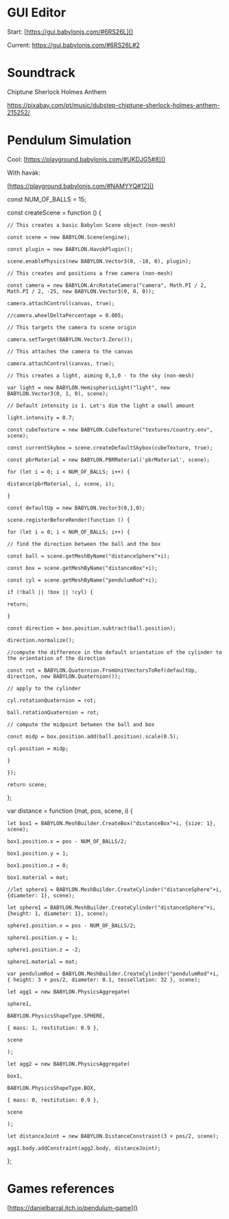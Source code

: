 # GUI Editor

Start: [https://gui.babylonjs.com/#6RS26L]()

Current: https://gui.babylonjs.com/#6RS26L#2


# Soundtrack

Chiptune Sherlock Holmes Anthem

https://pixabay.com/pt/music/dubstep-chiptune-sherlock-holmes-anthem-215252/

# Pendulum Simulation

Cool: [https://playground.babylonjs.com/#UKDJG5#8]()

With havak:

[https://playground.babylonjs.com/#NAMYYQ#12]()

const NUM_OF_BALLS = 15;

const createScene = function () {

    // This creates a basic Babylon Scene object (non-mesh)

    const scene = new BABYLON.Scene(engine);

    const plugin = new BABYLON.HavokPlugin();

    scene.enablePhysics(new BABYLON.Vector3(0, -10, 0), plugin);

    // This creates and positions a free camera (non-mesh)

    const camera = new BABYLON.ArcRotateCamera("camera", Math.PI / 2, Math.PI / 2, -25, new BABYLON.Vector3(0, 0, 0));

    camera.attachControl(canvas, true);

    //camera.wheelDeltaPercentage = 0.005;

    // This targets the camera to scene origin

    camera.setTarget(BABYLON.Vector3.Zero());

    // This attaches the camera to the canvas

    camera.attachControl(canvas, true);

    // This creates a light, aiming 0,1,0 - to the sky (non-mesh)

    var light = new BABYLON.HemisphericLight("light", new BABYLON.Vector3(0, 1, 0), scene);

    // Default intensity is 1. Let's dim the light a small amount

    light.intensity = 0.7;

    const cubeTexture = new BABYLON.CubeTexture("textures/country.env", scene);

    const currentSkybox = scene.createDefaultSkybox(cubeTexture, true);

    const pbrMaterial = new BABYLON.PBRMaterial('pbrMaterial', scene);

    for (let i = 0; i < NUM_OF_BALLS; i++) {

    distance(pbrMaterial, i, scene, i);

    }

    const defaultUp = new BABYLON.Vector3(0,1,0);

    scene.registerBeforeRender(function () {

    for (let i = 0; i < NUM_OF_BALLS; i++) {

    // find the direction between the ball and the box

    const ball = scene.getMeshByName("distanceSphere"+i);

    const box = scene.getMeshByName("distanceBox"+i);

    const cyl = scene.getMeshByName("pendulumRod"+i);

    if (!ball || !box || !cyl) {

    return;

    }

    const direction = box.position.subtract(ball.position);

    direction.normalize();

    //compute the difference in the default orientation of the cylinder to the orientation of the direction

    const rot = BABYLON.Quaternion.FromUnitVectorsToRef(defaultUp, direction, new BABYLON.Quaternion());

    // apply to the cylinder

    cyl.rotationQuaternion = rot;

    ball.rotationQuaternion = rot;

    // compute the midpoint between the ball and box

    const midp = box.position.add(ball.position).scale(0.5);

    cyl.position = midp;

    }

    });

    return scene;

};

var distance = function (mat, pos, scene, i) {

    let box1 = BABYLON.MeshBuilder.CreateBox("distanceBox"+i, {size: 1}, scene);

    box1.position.x = pos - NUM_OF_BALLS/2;

    box1.position.y = 1;

    box1.position.z = 0;

    box1.material = mat;

    //let sphere1 = BABYLON.MeshBuilder.CreateCylinder("distanceSphere"+i, {diameter: 1}, scene);

    let sphere1 = BABYLON.MeshBuilder.CreateCylinder("distanceSphere"+i, {height: 1, diameter: 1}, scene);

    sphere1.position.x = pos - NUM_OF_BALLS/2;

    sphere1.position.y = 1;

    sphere1.position.z = -2;

    sphere1.material = mat;

    var pendulumRod = BABYLON.MeshBuilder.CreateCylinder("pendulumRod"+i, { height: 3 + pos/2, diameter: 0.1, tessellation: 32 }, scene);

    let agg1 = new BABYLON.PhysicsAggregate(

    sphere1,

    BABYLON.PhysicsShapeType.SPHERE,

    { mass: 1, restitution: 0.9 },

    scene

    );

    let agg2 = new BABYLON.PhysicsAggregate(

    box1,

    BABYLON.PhysicsShapeType.BOX,

    { mass: 0, restitution: 0.9 },

    scene

    );

    let distanceJoint = new BABYLON.DistanceConstraint(3 + pos/2, scene);

    agg1.body.addConstraint(agg2.body, distanceJoint);

};

# Games references

[https://danielbarral.itch.io/pendulum-game]()
